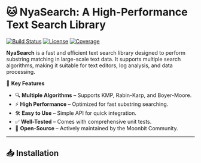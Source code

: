 # 🐱 NyaSearch: A High-Performance Text Search Library

[![Build Status](https://img.shields.io/github/actions/workflow/status/moonbit-community/NyaSearch/ci.yml)](https://github.com/moonbit-community/NyaSearch/actions)
[![License](https://img.shields.io/github/license/moonbit-community/NyaSearch)](LICENSE)
[![Coverage](https://img.shields.io/codecov/c/github/moonbit-community/NyaSearch)](https://codecov.io/gh/moonbit-community/NyaSearch)

**NyaSearch** is a fast and efficient text search library designed to perform substring matching in large-scale text data. It supports multiple search algorithms, making it suitable for text editors, log analysis, and data processing.

🚀 **Key Features**
- 🔍 **Multiple Algorithms** – Supports KMP, Rabin-Karp, and Boyer-Moore.
- ⚡ **High Performance** – Optimized for fast substring searching.
- 🛠 **Easy to Use** – Simple API for quick integration.
- ✅ **Well-Tested** – Comes with comprehensive unit tests.
- 🔄 **Open-Source** – Actively maintained by the Moonbit Community.

---

## 📥 Installation